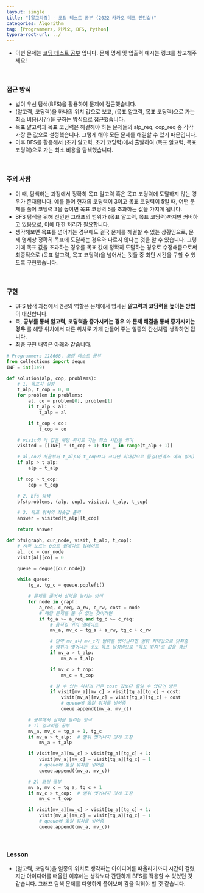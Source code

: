 ```yaml
---
layout: single
title: "[알고리즘] - 코딩 테스트 공부 (2022 카카오 테크 인턴십)"
categories: Algorithm
tag: [Programmers, 카카오, BFS, Python]
typora-root-url: ../
---
```




- 이번 문제는 [코딩 테스트 공부](https://school.programmers.co.kr/learn/courses/30/lessons/118668) 입니다. 문제 명세 및 입출력 예시는 링크를 참고해주세요!


<br/>

### 접근 방식

- 넓이 우선 탐색(BFS)을 활용하여 문제에 접근했습니다.
- (알고력, 코딩력)을 하나의 위치 값으로 보고, (목표 알고력, 목표 코딩력)으로 가는 최소 비용(시간)을 구하는 방식으로 접근했습니다.
- 목표 알고력과 목표 코딩력은 해결해야 하는 문제들의 alp_req, cop_req 중 각각 가장 큰 값으로 설정했습니다. 그렇게 해야 모든 문제를 해결할 수 있기 때문입니다.
- 이후 BFS를 활용해서 (초기 알고력, 초기 코딩력)에서 출발하여 (목표 알고력, 목표 코딩력)으로 가는 최소 비용을 탐색했습니다.



<br/>

### 주의 사항

- 이 때, 탐색하는 과정에서 정확히 목표 알고력 혹은 목표 코딩력에 도달하지 않는 경우가 존재합니다. 예를 들어 현재의 코딩력이 3이고 목표 코딩력이 5일 때, 어떤 문제를 풀어 코딩력 3을 높이면 목표 코딩력 5를 초과하는 값을 가지게 됩니다.
- BFS 탐색을 위해 선언한 그래프의 범위가 (목표 알고력, 목표 코딩력)까지만 커버하고 있음으로, 이에 대한 처리가 필요합니다.
- 생각해보면 목표를 넘어가는 경우에도 결국 문제를 해결할 수 있는 상황임으로, 문제 명세상 정확히 목표에 도달하는 경우와 다르지 않다는 것을 알 수 있습니다. 그렇기에 목표 값을 초과하는 경우를 목표 값에 정확히 도달하는 경우로 수정해줌으로써 최종적으로 (목표 알고력, 목표 코딩력)을 넘어서는 것들 중 최단 시간을 구할 수 있도록 구현했습니다.



<br/>

### 구현

- BFS 탐색 과정에서 `간선`의 역할은 문제에서 명세된 **알고력과 코딩력을 높이는 방법**이 대신합니다.
- 즉, **공부를 통해 알고력, 코딩력을 증가시키는 경우** 와 **문제 해결을 통해 증가시키는 경우** 를 해당 위치에서 다른 위치로 가게 만들어 주는 일종의 간선처럼 생각하면 됩니다.
- 최종 구현 내역은 아래와 같습니다.

```python
# Programmers 118668, 코딩 테스트 공부
from collections import deque
INF = int(1e9)

def solution(alp, cop, problems):
    # 1. 목표치 설정
    t_alp, t_cop = 0, 0
    for problem in problems:
        al, co = problem[0], problem[1]
        if t_alp < al:
            t_alp = al

        if t_cop < co:
            t_cop = co

    # visit의 각 값은 해당 위치로 가는 최소 시간을 의미
    visited = [[INF] * (t_cop + 1) for _ in range(t_alp + 1)]

    # al,co가 처음부터 t_alp와 t_cop보다 크다면 최대값으로 줄임(인덱스 에러 방지)
    if alp > t_alp:
        alp = t_alp

    if cop > t_cop:
        cop = t_cop

    # 2. bfs 탐색
    bfs(problems, (alp, cop), visited, t_alp, t_cop)

    # 3. 목표 위치의 최솟값 출력
    answer = visited[t_alp][t_cop]

    return answer

def bfs(graph, cur_node, visit, t_alp, t_cop):
    # 시작 노드는 0으로 업데이트 업데이트
    al, co = cur_node
    visit[al][co] = 0

    queue = deque([cur_node])

    while queue:
        tg_a, tg_c = queue.popleft()

        # 문제를 풀어서 실력을 늘리는 방식
        for node in graph:
            a_req, c_req, a_rw, c_rw, cost = node
            # 해당 문제를 풀 수 있는 것이라면
            if tg_a >= a_req and tg_c >= c_req:
                # 움직일 위치 업데이트
                mv_a, mv_c = tg_a + a_rw, tg_c + c_rw

                # 만약 mv_a나 mv_c가 범위를 벗어난다면 범위 최대값으로 맞춰줌
                # 범위가 벗어나는 것도 목표 달성임으로 '목표 위치'로 값을 갱신
                if mv_a > t_alp:
                    mv_a = t_alp

                if mv_c > t_cop:
                    mv_c = t_cop

                # 갈 수 있는 위치의 기존 cost 값보다 줄일 수 있다면 방문
                if visit[mv_a][mv_c] > visit[tg_a][tg_c] + cost:
                    visit[mv_a][mv_c] = visit[tg_a][tg_c] + cost
                    # queue에 옮길 위치를 넣어줌
                    queue.append((mv_a, mv_c))

        # 공부해서 실력을 늘리는 방식
        # 1) 알고리즘 공부
        mv_a, mv_c = tg_a + 1, tg_c
        if mv_a > t_alp:  # 범위 벗어나지 않게 조정
            mv_a = t_alp

        if visit[mv_a][mv_c] > visit[tg_a][tg_c] + 1:
            visit[mv_a][mv_c] = visit[tg_a][tg_c] + 1
            # queue에 옮길 위치를 넣어줌
            queue.append((mv_a, mv_c))

        # 2) 코딩 공부
        mv_a, mv_c = tg_a, tg_c + 1
        if mv_c > t_cop:  # 범위 벗어나지 않게 조정
            mv_c = t_cop

        if visit[mv_a][mv_c] > visit[tg_a][tg_c] + 1:
            visit[mv_a][mv_c] = visit[tg_a][tg_c] + 1
            # queue에 옮길 위치를 넣어줌
            queue.append((mv_a, mv_c))
```



<br/>

### Lesson

- (알고력, 코딩력)을 일종의 위치로 생각하는 아이디어를 떠올리기까지 시간이 걸렸지만 아이디어를 떠올린 이후에는 생각보다 간단하게 BFS를 적용할 수 있었던 것 같습니다. 그래프 탐색 문제를 다양하게 풀어보며 감을 익혀야 할 것 같습니다.